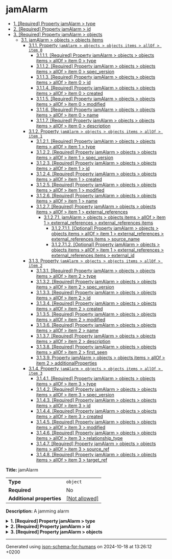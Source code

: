 # jamAlarm

- [1. [Required] Property jamAlarm > type](#type)
- [2. [Required] Property jamAlarm > id](#id)
- [3. [Required] Property jamAlarm > objects](#objects)
  - [3.1. jamAlarm > objects > objects items](#autogenerated_heading_2)
    - [3.1.1. Property `jamAlarm > objects > objects items > allOf > item 0`](#objects_items_allOf_i0)
      - [3.1.1.1. [Required] Property jamAlarm > objects > objects items > allOf > item 0 > type](#objects_items_allOf_i0_type)
      - [3.1.1.2. [Required] Property jamAlarm > objects > objects items > allOf > item 0 > spec_version](#objects_items_allOf_i0_spec_version)
      - [3.1.1.3. [Required] Property jamAlarm > objects > objects items > allOf > item 0 > id](#objects_items_allOf_i0_id)
      - [3.1.1.4. [Required] Property jamAlarm > objects > objects items > allOf > item 0 > created](#objects_items_allOf_i0_created)
      - [3.1.1.5. [Required] Property jamAlarm > objects > objects items > allOf > item 0 > modified](#objects_items_allOf_i0_modified)
      - [3.1.1.6. [Required] Property jamAlarm > objects > objects items > allOf > item 0 > name](#objects_items_allOf_i0_name)
      - [3.1.1.7. [Required] Property jamAlarm > objects > objects items > allOf > item 0 > description](#objects_items_allOf_i0_description)
    - [3.1.2. Property `jamAlarm > objects > objects items > allOf > item 1`](#objects_items_allOf_i1)
      - [3.1.2.1. [Required] Property jamAlarm > objects > objects items > allOf > item 1 > type](#objects_items_allOf_i1_type)
      - [3.1.2.2. [Required] Property jamAlarm > objects > objects items > allOf > item 1 > spec_version](#objects_items_allOf_i1_spec_version)
      - [3.1.2.3. [Required] Property jamAlarm > objects > objects items > allOf > item 1 > id](#objects_items_allOf_i1_id)
      - [3.1.2.4. [Required] Property jamAlarm > objects > objects items > allOf > item 1 > created](#objects_items_allOf_i1_created)
      - [3.1.2.5. [Required] Property jamAlarm > objects > objects items > allOf > item 1 > modified](#objects_items_allOf_i1_modified)
      - [3.1.2.6. [Required] Property jamAlarm > objects > objects items > allOf > item 1 > name](#objects_items_allOf_i1_name)
      - [3.1.2.7. [Required] Property jamAlarm > objects > objects items > allOf > item 1 > external_references](#objects_items_allOf_i1_external_references)
        - [3.1.2.7.1. jamAlarm > objects > objects items > allOf > item 1 > external_references > external_references items](#autogenerated_heading_3)
          - [3.1.2.7.1.1. [Optional] Property jamAlarm > objects > objects items > allOf > item 1 > external_references > external_references items > source_name](#objects_items_allOf_i1_external_references_items_source_name)
          - [3.1.2.7.1.2. [Optional] Property jamAlarm > objects > objects items > allOf > item 1 > external_references > external_references items > external_id](#objects_items_allOf_i1_external_references_items_external_id)
    - [3.1.3. Property `jamAlarm > objects > objects items > allOf > item 2`](#objects_items_allOf_i2)
      - [3.1.3.1. [Required] Property jamAlarm > objects > objects items > allOf > item 2 > type](#objects_items_allOf_i2_type)
      - [3.1.3.2. [Required] Property jamAlarm > objects > objects items > allOf > item 2 > spec_version](#objects_items_allOf_i2_spec_version)
      - [3.1.3.3. [Required] Property jamAlarm > objects > objects items > allOf > item 2 > id](#objects_items_allOf_i2_id)
      - [3.1.3.4. [Required] Property jamAlarm > objects > objects items > allOf > item 2 > created](#objects_items_allOf_i2_created)
      - [3.1.3.5. [Required] Property jamAlarm > objects > objects items > allOf > item 2 > modified](#objects_items_allOf_i2_modified)
      - [3.1.3.6. [Required] Property jamAlarm > objects > objects items > allOf > item 2 > name](#objects_items_allOf_i2_name)
      - [3.1.3.7. [Required] Property jamAlarm > objects > objects items > allOf > item 2 > description](#objects_items_allOf_i2_description)
      - [3.1.3.8. [Required] Property jamAlarm > objects > objects items > allOf > item 2 > first_seen](#objects_items_allOf_i2_first_seen)
      - [3.1.3.9. Property jamAlarm > objects > objects items > allOf > item 2 > additionalProperties](#objects_items_allOf_i2_additionalProperties)
    - [3.1.4. Property `jamAlarm > objects > objects items > allOf > item 3`](#objects_items_allOf_i3)
      - [3.1.4.1. [Required] Property jamAlarm > objects > objects items > allOf > item 3 > type](#objects_items_allOf_i3_type)
      - [3.1.4.2. [Required] Property jamAlarm > objects > objects items > allOf > item 3 > spec_version](#objects_items_allOf_i3_spec_version)
      - [3.1.4.3. [Required] Property jamAlarm > objects > objects items > allOf > item 3 > id](#objects_items_allOf_i3_id)
      - [3.1.4.4. [Required] Property jamAlarm > objects > objects items > allOf > item 3 > created](#objects_items_allOf_i3_created)
      - [3.1.4.5. [Required] Property jamAlarm > objects > objects items > allOf > item 3 > modified](#objects_items_allOf_i3_modified)
      - [3.1.4.6. [Required] Property jamAlarm > objects > objects items > allOf > item 3 > relationship_type](#objects_items_allOf_i3_relationship_type)
      - [3.1.4.7. [Required] Property jamAlarm > objects > objects items > allOf > item 3 > source_ref](#objects_items_allOf_i3_source_ref)
      - [3.1.4.8. [Required] Property jamAlarm > objects > objects items > allOf > item 3 > target_ref](#objects_items_allOf_i3_target_ref)

**Title:** jamAlarm

|                           |                                                         |
| ------------------------- | ------------------------------------------------------- |
| **Type**                  | `object`                                                |
| **Required**              | No                                                      |
| **Additional properties** | [[Not allowed]](# "Additional Properties not allowed.") |

**Description:** A jamming alarm

<details>
<summary>
<strong> <a name="type"></a>1. [Required] Property jamAlarm > type</strong>  

</summary>
<blockquote>

|              |          |
| ------------ | -------- |
| **Type**     | `string` |
| **Required** | Yes      |

**Description:** property extension from the request (coming from the STIX format)

</blockquote>
</details>

<details>
<summary>
<strong> <a name="id"></a>2. [Required] Property jamAlarm > id</strong>  

</summary>
<blockquote>

|              |          |
| ------------ | -------- |
| **Type**     | `string` |
| **Required** | Yes      |

| Restrictions                      |                                                                           |
| --------------------------------- | ------------------------------------------------------------------------- |
| **Must match regular expression** | ```^bundle--.*$``` [Test](https://regex101.com/?regex=%5Ebundle--.%2A%24) |

</blockquote>
</details>

<details>
<summary>
<strong> <a name="objects"></a>3. [Required] Property jamAlarm > objects</strong>  

</summary>
<blockquote>

|              |         |
| ------------ | ------- |
| **Type**     | `array` |
| **Required** | Yes     |

|                      | Array restrictions |
| -------------------- | ------------------ |
| **Min items**        | N/A                |
| **Max items**        | N/A                |
| **Items unicity**    | False              |
| **Additional items** | False              |
| **Tuple validation** | See below          |

| Each item of this array must be | Description |
| ------------------------------- | ----------- |
| [objects items](#objects_items) | -           |

### <a name="autogenerated_heading_2"></a>3.1. jamAlarm > objects > objects items

|                           |                                                                           |
| ------------------------- | ------------------------------------------------------------------------- |
| **Type**                  | `combining`                                                               |
| **Required**              | No                                                                        |
| **Additional properties** | [[Any type: allowed]](# "Additional Properties of any type are allowed.") |

<blockquote>

| All of(Requirement)               |
| --------------------------------- |
| [item 0](#objects_items_allOf_i0) |
| [item 1](#objects_items_allOf_i1) |
| [item 2](#objects_items_allOf_i2) |
| [item 3](#objects_items_allOf_i3) |

<blockquote>

#### <a name="objects_items_allOf_i0"></a>3.1.1. Property `jamAlarm > objects > objects items > allOf > item 0`

|                           |                                                         |
| ------------------------- | ------------------------------------------------------- |
| **Type**                  | `object`                                                |
| **Required**              | No                                                      |
| **Additional properties** | [[Not allowed]](# "Additional Properties not allowed.") |

<details>
<summary>
<strong> <a name="objects_items_allOf_i0_type"></a>3.1.1.1. [Required] Property jamAlarm > objects > objects items > allOf > item 0 > type</strong>  

</summary>
<blockquote>

|              |         |
| ------------ | ------- |
| **Type**     | `const` |
| **Required** | Yes     |

**Description:** property extension from the request (coming from the STIX format)

Specific value: `"identity"`

</blockquote>
</details>

<details>
<summary>
<strong> <a name="objects_items_allOf_i0_spec_version"></a>3.1.1.2. [Required] Property jamAlarm > objects > objects items > allOf > item 0 > spec_version</strong>  

</summary>
<blockquote>

|              |          |
| ------------ | -------- |
| **Type**     | `string` |
| **Required** | Yes      |

**Description:** version of the stix format

</blockquote>
</details>

<details>
<summary>
<strong> <a name="objects_items_allOf_i0_id"></a>3.1.1.3. [Required] Property jamAlarm > objects > objects items > allOf > item 0 > id</strong>  

</summary>
<blockquote>

|              |          |
| ------------ | -------- |
| **Type**     | `string` |
| **Required** | Yes      |

| Restrictions                      |                                                                               |
| --------------------------------- | ----------------------------------------------------------------------------- |
| **Must match regular expression** | ```^identity--.*$``` [Test](https://regex101.com/?regex=%5Eidentity--.%2A%24) |

</blockquote>
</details>

<details>
<summary>
<strong> <a name="objects_items_allOf_i0_created"></a>3.1.1.4. [Required] Property jamAlarm > objects > objects items > allOf > item 0 > created</strong>  

</summary>
<blockquote>

|              |             |
| ------------ | ----------- |
| **Type**     | `string`    |
| **Required** | Yes         |
| **Format**   | `date-time` |

**Description:** timestamp of the creation in ISO-8601 (UTC)

</blockquote>
</details>

<details>
<summary>
<strong> <a name="objects_items_allOf_i0_modified"></a>3.1.1.5. [Required] Property jamAlarm > objects > objects items > allOf > item 0 > modified</strong>  

</summary>
<blockquote>

|              |             |
| ------------ | ----------- |
| **Type**     | `string`    |
| **Required** | Yes         |
| **Format**   | `date-time` |

**Description:** timestamp of the modification in ISO-8601 (UTC)

</blockquote>
</details>

<details>
<summary>
<strong> <a name="objects_items_allOf_i0_name"></a>3.1.1.6. [Required] Property jamAlarm > objects > objects items > allOf > item 0 > name</strong>  

</summary>
<blockquote>

|              |         |
| ------------ | ------- |
| **Type**     | `const` |
| **Required** | Yes     |

Specific value: `"Audit Box SELFY Solution"`

</blockquote>
</details>

<details>
<summary>
<strong> <a name="objects_items_allOf_i0_description"></a>3.1.1.7. [Required] Property jamAlarm > objects > objects items > allOf > item 0 > description</strong>  

</summary>
<blockquote>

|              |          |
| ------------ | -------- |
| **Type**     | `string` |
| **Required** | Yes      |

</blockquote>
</details>

</blockquote>
<blockquote>

#### <a name="objects_items_allOf_i1"></a>3.1.2. Property `jamAlarm > objects > objects items > allOf > item 1`

|                           |                                                         |
| ------------------------- | ------------------------------------------------------- |
| **Type**                  | `object`                                                |
| **Required**              | No                                                      |
| **Additional properties** | [[Not allowed]](# "Additional Properties not allowed.") |

<details>
<summary>
<strong> <a name="objects_items_allOf_i1_type"></a>3.1.2.1. [Required] Property jamAlarm > objects > objects items > allOf > item 1 > type</strong>  

</summary>
<blockquote>

|              |         |
| ------------ | ------- |
| **Type**     | `const` |
| **Required** | Yes     |

**Description:** property extension from the request (coming from the STIX format)

Specific value: `"attack-pattern"`

</blockquote>
</details>

<details>
<summary>
<strong> <a name="objects_items_allOf_i1_spec_version"></a>3.1.2.2. [Required] Property jamAlarm > objects > objects items > allOf > item 1 > spec_version</strong>  

</summary>
<blockquote>

|              |          |
| ------------ | -------- |
| **Type**     | `string` |
| **Required** | Yes      |

**Description:** version of the stix format

</blockquote>
</details>

<details>
<summary>
<strong> <a name="objects_items_allOf_i1_id"></a>3.1.2.3. [Required] Property jamAlarm > objects > objects items > allOf > item 1 > id</strong>  

</summary>
<blockquote>

|              |          |
| ------------ | -------- |
| **Type**     | `string` |
| **Required** | Yes      |

| Restrictions                      |                                                                                           |
| --------------------------------- | ----------------------------------------------------------------------------------------- |
| **Must match regular expression** | ```^attack-pattern--.*$``` [Test](https://regex101.com/?regex=%5Eattack-pattern--.%2A%24) |

</blockquote>
</details>

<details>
<summary>
<strong> <a name="objects_items_allOf_i1_created"></a>3.1.2.4. [Required] Property jamAlarm > objects > objects items > allOf > item 1 > created</strong>  

</summary>
<blockquote>

|              |             |
| ------------ | ----------- |
| **Type**     | `string`    |
| **Required** | Yes         |
| **Format**   | `date-time` |

**Description:** timestamp of the creation in ISO-8601 (UTC)

</blockquote>
</details>

<details>
<summary>
<strong> <a name="objects_items_allOf_i1_modified"></a>3.1.2.5. [Required] Property jamAlarm > objects > objects items > allOf > item 1 > modified</strong>  

</summary>
<blockquote>

|              |             |
| ------------ | ----------- |
| **Type**     | `string`    |
| **Required** | Yes         |
| **Format**   | `date-time` |

**Description:** timestamp of the modification in ISO-8601 (UTC)

</blockquote>
</details>

<details>
<summary>
<strong> <a name="objects_items_allOf_i1_name"></a>3.1.2.6. [Required] Property jamAlarm > objects > objects items > allOf > item 1 > name</strong>  

</summary>
<blockquote>

|              |         |
| ------------ | ------- |
| **Type**     | `const` |
| **Required** | Yes     |

Specific value: `"Jamming"`

</blockquote>
</details>

<details>
<summary>
<strong> <a name="objects_items_allOf_i1_external_references"></a>3.1.2.7. [Required] Property jamAlarm > objects > objects items > allOf > item 1 > external_references</strong>  

</summary>
<blockquote>

|              |                   |
| ------------ | ----------------- |
| **Type**     | `array of object` |
| **Required** | Yes               |

|                      | Array restrictions |
| -------------------- | ------------------ |
| **Min items**        | N/A                |
| **Max items**        | N/A                |
| **Items unicity**    | False              |
| **Additional items** | False              |
| **Tuple validation** | See below          |

| Each item of this array must be                                                | Description |
| ------------------------------------------------------------------------------ | ----------- |
| [external_references items](#objects_items_allOf_i1_external_references_items) | -           |

###### <a name="autogenerated_heading_3"></a>3.1.2.7.1. jamAlarm > objects > objects items > allOf > item 1 > external_references > external_references items

|                           |                                                                           |
| ------------------------- | ------------------------------------------------------------------------- |
| **Type**                  | `object`                                                                  |
| **Required**              | No                                                                        |
| **Additional properties** | [[Any type: allowed]](# "Additional Properties of any type are allowed.") |

<details>
<summary>
<strong> <a name="objects_items_allOf_i1_external_references_items_source_name"></a>3.1.2.7.1.1. [Optional] Property jamAlarm > objects > objects items > allOf > item 1 > external_references > external_references items > source_name</strong>  

</summary>
<blockquote>

|              |          |
| ------------ | -------- |
| **Type**     | `string` |
| **Required** | No       |

**Description:** Name of the source

</blockquote>
</details>

<details>
<summary>
<strong> <a name="objects_items_allOf_i1_external_references_items_external_id"></a>3.1.2.7.1.2. [Optional] Property jamAlarm > objects > objects items > allOf > item 1 > external_references > external_references items > external_id</strong>  

</summary>
<blockquote>

|              |          |
| ------------ | -------- |
| **Type**     | `string` |
| **Required** | No       |

</blockquote>
</details>

</blockquote>
</details>

</blockquote>
<blockquote>

#### <a name="objects_items_allOf_i2"></a>3.1.3. Property `jamAlarm > objects > objects items > allOf > item 2`

|                           |                                                                                                                                  |
| ------------------------- | -------------------------------------------------------------------------------------------------------------------------------- |
| **Type**                  | `object`                                                                                                                         |
| **Required**              | No                                                                                                                               |
| **Additional properties** | [[Should-conform]](#objects_items_allOf_i2_additionalProperties "Each additional property must conform to the following schema") |

<details>
<summary>
<strong> <a name="objects_items_allOf_i2_type"></a>3.1.3.1. [Required] Property jamAlarm > objects > objects items > allOf > item 2 > type</strong>  

</summary>
<blockquote>

|              |         |
| ------------ | ------- |
| **Type**     | `const` |
| **Required** | Yes     |

**Description:** property extension from the request (coming from the STIX format)

Specific value: `"intrusion-set"`

</blockquote>
</details>

<details>
<summary>
<strong> <a name="objects_items_allOf_i2_spec_version"></a>3.1.3.2. [Required] Property jamAlarm > objects > objects items > allOf > item 2 > spec_version</strong>  

</summary>
<blockquote>

|              |          |
| ------------ | -------- |
| **Type**     | `string` |
| **Required** | Yes      |

**Description:** version of the stix format

</blockquote>
</details>

<details>
<summary>
<strong> <a name="objects_items_allOf_i2_id"></a>3.1.3.3. [Required] Property jamAlarm > objects > objects items > allOf > item 2 > id</strong>  

</summary>
<blockquote>

|              |          |
| ------------ | -------- |
| **Type**     | `string` |
| **Required** | Yes      |

| Restrictions                      |                                                                                         |
| --------------------------------- | --------------------------------------------------------------------------------------- |
| **Must match regular expression** | ```^intrusion-set--.*$``` [Test](https://regex101.com/?regex=%5Eintrusion-set--.%2A%24) |

</blockquote>
</details>

<details>
<summary>
<strong> <a name="objects_items_allOf_i2_created"></a>3.1.3.4. [Required] Property jamAlarm > objects > objects items > allOf > item 2 > created</strong>  

</summary>
<blockquote>

|              |             |
| ------------ | ----------- |
| **Type**     | `string`    |
| **Required** | Yes         |
| **Format**   | `date-time` |

**Description:** timestamp of the creation in ISO-8601 (UTC)

</blockquote>
</details>

<details>
<summary>
<strong> <a name="objects_items_allOf_i2_modified"></a>3.1.3.5. [Required] Property jamAlarm > objects > objects items > allOf > item 2 > modified</strong>  

</summary>
<blockquote>

|              |             |
| ------------ | ----------- |
| **Type**     | `string`    |
| **Required** | Yes         |
| **Format**   | `date-time` |

**Description:** timestamp of the modification in ISO-8601 (UTC)

</blockquote>
</details>

<details>
<summary>
<strong> <a name="objects_items_allOf_i2_name"></a>3.1.3.6. [Required] Property jamAlarm > objects > objects items > allOf > item 2 > name</strong>  

</summary>
<blockquote>

|              |         |
| ------------ | ------- |
| **Type**     | `const` |
| **Required** | Yes     |

Specific value: `"Jamming"`

</blockquote>
</details>

<details>
<summary>
<strong> <a name="objects_items_allOf_i2_description"></a>3.1.3.7. [Required] Property jamAlarm > objects > objects items > allOf > item 2 > description</strong>  

</summary>
<blockquote>

|              |         |
| ------------ | ------- |
| **Type**     | `const` |
| **Required** | Yes     |

Specific value: `"Jamming situation detected near the Audit Box"`

</blockquote>
</details>

<details>
<summary>
<strong> <a name="objects_items_allOf_i2_first_seen"></a>3.1.3.8. [Required] Property jamAlarm > objects > objects items > allOf > item 2 > first_seen</strong>  

</summary>
<blockquote>

|              |             |
| ------------ | ----------- |
| **Type**     | `string`    |
| **Required** | Yes         |
| **Format**   | `date-time` |

**Description:** timestamp in ISO-8601 (UTC)

</blockquote>
</details>

<details>
<summary>
<strong> <a name="objects_items_allOf_i2_additionalProperties"></a>3.1.3.9. Property jamAlarm > objects > objects items > allOf > item 2 > additionalProperties</strong>  

</summary>
<blockquote>

|                           |                                                                           |
| ------------------------- | ------------------------------------------------------------------------- |
| **Type**                  | `object`                                                                  |
| **Required**              | No                                                                        |
| **Additional properties** | [[Any type: allowed]](# "Additional Properties of any type are allowed.") |

</blockquote>
</details>

</blockquote>
<blockquote>

#### <a name="objects_items_allOf_i3"></a>3.1.4. Property `jamAlarm > objects > objects items > allOf > item 3`

|                           |                                                         |
| ------------------------- | ------------------------------------------------------- |
| **Type**                  | `object`                                                |
| **Required**              | No                                                      |
| **Additional properties** | [[Not allowed]](# "Additional Properties not allowed.") |

<details>
<summary>
<strong> <a name="objects_items_allOf_i3_type"></a>3.1.4.1. [Required] Property jamAlarm > objects > objects items > allOf > item 3 > type</strong>  

</summary>
<blockquote>

|              |         |
| ------------ | ------- |
| **Type**     | `const` |
| **Required** | Yes     |

**Description:** property extension from the request (coming from the STIX format)

Specific value: `"relationship"`

</blockquote>
</details>

<details>
<summary>
<strong> <a name="objects_items_allOf_i3_spec_version"></a>3.1.4.2. [Required] Property jamAlarm > objects > objects items > allOf > item 3 > spec_version</strong>  

</summary>
<blockquote>

|              |          |
| ------------ | -------- |
| **Type**     | `string` |
| **Required** | Yes      |

**Description:** version of the stix format

</blockquote>
</details>

<details>
<summary>
<strong> <a name="objects_items_allOf_i3_id"></a>3.1.4.3. [Required] Property jamAlarm > objects > objects items > allOf > item 3 > id</strong>  

</summary>
<blockquote>

|              |          |
| ------------ | -------- |
| **Type**     | `string` |
| **Required** | Yes      |

| Restrictions                      |                                                                                       |
| --------------------------------- | ------------------------------------------------------------------------------------- |
| **Must match regular expression** | ```^relationship--.*$``` [Test](https://regex101.com/?regex=%5Erelationship--.%2A%24) |

</blockquote>
</details>

<details>
<summary>
<strong> <a name="objects_items_allOf_i3_created"></a>3.1.4.4. [Required] Property jamAlarm > objects > objects items > allOf > item 3 > created</strong>  

</summary>
<blockquote>

|              |             |
| ------------ | ----------- |
| **Type**     | `string`    |
| **Required** | Yes         |
| **Format**   | `date-time` |

**Description:** timestamp of the creation in ISO-8601 (UTC)

</blockquote>
</details>

<details>
<summary>
<strong> <a name="objects_items_allOf_i3_modified"></a>3.1.4.5. [Required] Property jamAlarm > objects > objects items > allOf > item 3 > modified</strong>  

</summary>
<blockquote>

|              |             |
| ------------ | ----------- |
| **Type**     | `string`    |
| **Required** | Yes         |
| **Format**   | `date-time` |

**Description:** timestamp of the modification in ISO-8601 (UTC)

</blockquote>
</details>

<details>
<summary>
<strong> <a name="objects_items_allOf_i3_relationship_type"></a>3.1.4.6. [Required] Property jamAlarm > objects > objects items > allOf > item 3 > relationship_type</strong>  

</summary>
<blockquote>

|              |          |
| ------------ | -------- |
| **Type**     | `string` |
| **Required** | Yes      |

**Description:** relationship type of the deviation

</blockquote>
</details>

<details>
<summary>
<strong> <a name="objects_items_allOf_i3_source_ref"></a>3.1.4.7. [Required] Property jamAlarm > objects > objects items > allOf > item 3 > source_ref</strong>  

</summary>
<blockquote>

|              |          |
| ------------ | -------- |
| **Type**     | `string` |
| **Required** | Yes      |

**Description:** reference to the source indicator

| Restrictions                      |                                                                                 |
| --------------------------------- | ------------------------------------------------------------------------------- |
| **Must match regular expression** | ```^indicator--.*$``` [Test](https://regex101.com/?regex=%5Eindicator--.%2A%24) |

</blockquote>
</details>

<details>
<summary>
<strong> <a name="objects_items_allOf_i3_target_ref"></a>3.1.4.8. [Required] Property jamAlarm > objects > objects items > allOf > item 3 > target_ref</strong>  

</summary>
<blockquote>

|              |          |
| ------------ | -------- |
| **Type**     | `string` |
| **Required** | Yes      |

**Description:** reference to the target indicator

| Restrictions                      |                                                                                 |
| --------------------------------- | ------------------------------------------------------------------------------- |
| **Must match regular expression** | ```^indicator--.*$``` [Test](https://regex101.com/?regex=%5Eindicator--.%2A%24) |

</blockquote>
</details>

</blockquote>

</blockquote>

</blockquote>
</details>

----------------------------------------------------------------------------------------------------------------------------
Generated using [json-schema-for-humans](https://github.com/coveooss/json-schema-for-humans) on 2024-10-18 at 13:26:12 +0200